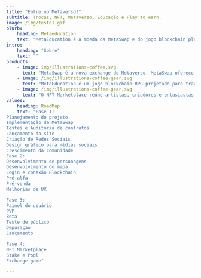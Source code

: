 ```yaml
---
title: "Entre no Metaverso!"
subtitle: Trocas, NFT, Metaverso, Educação e Play to earn.
image: /img/teste1.gif
blurb:
    heading: Metaeducation
    text: "MetaEducation é a moeda da MetaSwap e do jogo blockchain play to earn MetaEducation, com trocas rápidas e de taxas baixas, jogadores do metaverso tem a exchange perfeita para acessar ganhos. "
intro:
    heading: "Sobre"
    text: ""
products:
    - image: img/illustrations-coffee.svg
      text: "MetaSwap é a nova exchange do Metaverso. MetaSwap oferece aos investidores e usuários do universo meta a capacidade de apostar em farms de pool de liquidez ou pools de token único, realizar trocas com baixas taxas. A MetaSwap pretende desenvolver o protocolo de trocas mais rápido e de menores taxas do universo."
    - image: /img/illustrations-coffee-gear.svg
      text: "MetaEducation é um jogo blockchain RPG projetado para trazer uma experiência virtual incrível para todos, com torneios e PVP os jogadores podem competir entre si por recompensas, adquirir novos NFT’s para acessar novas habilidades e poderes e construir e expandir seus mundos enquanto vivem reviravoltas históricas."
    - image: /img/illustrations-coffee-gear.svg
      text: "O NFT Marketplace reúne artistas, criadores e entusiastas de criptomoedas em uma única plataforma para criar e negociar NFT’s do Meta Education e de outros criadores."
values:
    heading: RoadMap
    text: "Fase 1:
Planejamento do projeto
Implementação da MetaSwap
Testes e Auditoria de contratos
Lançamento do site
Criação de Redes Sociais
Design gráfico para mídias sociais
Crescimento da comunidade
Fase 2:
Desenvolvimento de personagens
Desenvolvimento do mapa
Login e conexão Blockchain
Pré-alfa
Pré-venda
Melhorias de UX

Fase 3:
Painel do usuário
PVP
Beta 
Teste de público
Depuração
Lançamento

Fase 4:
NFT Marketplace
Stake e Pool
Exchange game"

---
```


